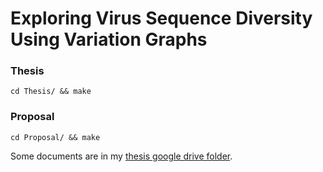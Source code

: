 # Exploring Virus Sequence Diversity Using Variation Graphs




### Thesis


```
cd Thesis/ && make
```

### Proposal

```
cd Proposal/ && make
```


Some documents are in my [thesis google drive folder][1].

[1]: https://drive.google.com/open?id=1S9L92GFhkFgXlaQvuwcBN41SfTfFM9yN
